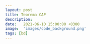 ```yaml
---
layout: post
title: Teorema CAP
description: 
date:   2021-06-10 15:00:00 +0300
image:  'images/code_background.png'
tags: [bd]
---
```



